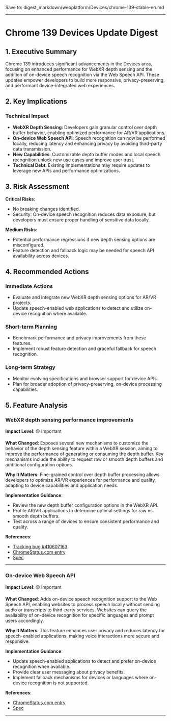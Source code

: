Save to: digest_markdown/webplatform/Devices/chrome-139-stable-en.md

---

# Chrome 139 Devices Update Digest

## 1. Executive Summary

Chrome 139 introduces significant advancements in the Devices area, focusing on enhanced performance for WebXR depth sensing and the addition of on-device speech recognition via the Web Speech API. These updates empower developers to build more responsive, privacy-preserving, and performant device-integrated web experiences.

## 2. Key Implications

### Technical Impact

- **WebXR Depth Sensing**: Developers gain granular control over depth buffer behavior, enabling optimized performance for AR/VR applications.
- **On-device Web Speech API**: Speech recognition can now be performed locally, reducing latency and enhancing privacy by avoiding third-party data transmission.
- **New Capabilities**: Customizable depth buffer modes and local speech recognition unlock new use cases and improve user trust.
- **Technical Debt**: Existing implementations may require updates to leverage new APIs and performance optimizations.

## 3. Risk Assessment

**Critical Risks**:
- No breaking changes identified.
- Security: On-device speech recognition reduces data exposure, but developers must ensure proper handling of sensitive data locally.

**Medium Risks**:
- Potential performance regressions if new depth sensing options are misconfigured.
- Feature detection and fallback logic may be needed for speech API availability across devices.

## 4. Recommended Actions

### Immediate Actions

- Evaluate and integrate new WebXR depth sensing options for AR/VR projects.
- Update speech-enabled web applications to detect and utilize on-device recognition where available.

### Short-term Planning

- Benchmark performance and privacy improvements from these features.
- Implement robust feature detection and graceful fallback for speech recognition.

### Long-term Strategy

- Monitor evolving specifications and browser support for device APIs.
- Plan for broader adoption of privacy-preserving, on-device processing capabilities.

## 5. Feature Analysis

### WebXR depth sensing performance improvements

**Impact Level**: 🟡 Important

**What Changed**:
Exposes several new mechanisms to customize the behavior of the depth sensing feature within a WebXR session, aiming to improve the performance of generating or consuming the depth buffer. Key mechanisms include the ability to request raw or smooth depth buffers and additional configuration options.

**Why It Matters**:
Fine-grained control over depth buffer processing allows developers to optimize AR/VR experiences for performance and quality, adapting to device capabilities and application needs.

**Implementation Guidance**:
- Review the new depth buffer configuration options in the WebXR API.
- Profile AR/VR applications to determine optimal settings for raw vs. smooth depth buffers.
- Test across a range of devices to ensure consistent performance and quality.

**References**:
- [Tracking bug #410607163](https://issues.chromium.org/issues/410607163)
- [ChromeStatus.com entry](https://chromestatus.com/feature/5074096916004864)
- [Spec](https://immersive-web.github.io/depth-sensing)

---

### On-device Web Speech API

**Impact Level**: 🟡 Important

**What Changed**:
Adds on-device speech recognition support to the Web Speech API, enabling websites to process speech locally without sending audio or transcripts to third-party services. Websites can query the availability of on-device recognition for specific languages and prompt users accordingly.

**Why It Matters**:
This feature enhances user privacy and reduces latency for speech-enabled applications, making voice interactions more secure and responsive.

**Implementation Guidance**:
- Update speech-enabled applications to detect and prefer on-device recognition when available.
- Provide clear user messaging about privacy benefits.
- Implement fallback mechanisms for devices or languages where on-device recognition is not supported.

**References**:
- [ChromeStatus.com entry](https://chromestatus.com/feature/6090916291674112)
- [Spec](https://webaudio.github.io/web-speech-api)

---